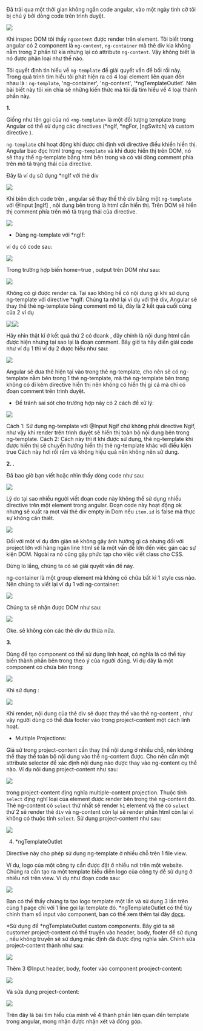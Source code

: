 Đã trải qua một thời gian không ngắn code angular, vào một ngày tình cờ tôi bị chú ý bởi dòng code trên trình duyệt.

![](https://cdn-images-1.medium.com/max/800/1*mIQLobNDf0JSUgL7jfq9aQ.png)

Khi inspec DOM tôi thấy `ngcontent` được render trên element. Tôi biết trong angular có 2 component là `ng-content`, `ng-container` mà thẻ div kia không nằm trong 2 phần tử kia nhưng lại có attribute `ng-content`. Vậy không biết là nó được phân loại như thế nào.

Tôi quyết định tìn hiều về `ng-template` để giải quyết vấn đề bối rối này. Trong quá trình tìm hiểu tôi phát hiện ra có 4 loại element liên quan đến nhau là : `ng-template`, 'ng-container', 'ng-content', '*ngTemplateOutlet'. Nên bài biết này tôi xin chia sẻ những kiến thức mà tôi đã tìm hiểu về 4 loại thành phần này.

**1. <ng-template>**

Giống như tên gọi của nó `<ng-template>` là một đối tượng template trong Angular có thể sử dụng các directives (*ngIf, *ngFor, [ngSwitch] và custom directive ).

`ng-template` chỉ hoạt động khi được chỉ định với directive điều khiển hiển thị. Angular bao đọc html trong `ng-template` và khi được hiển thị trên DOM, nó sẽ thay thế ng-template bằng html bên trong và có vài dòng comment phía trên mô tả trạng thái của directive.

Đây là ví dụ sử dụng *ngIf với thẻ div

![](https://cdn-images-1.medium.com/max/800/1*5QM2oe5GQVf7HATJxrX8Cw.png)

Khi biên dịch code trên , angular sẽ thay thế thẻ div bằng một `ng-template` với @Input [ngIf]  , nội dung bên trong là html cần hiển thị. Trên DOM sẽ hiển thị comment phía trên mô tả trạng thái của directive.

![](https://cdn-images-1.medium.com/max/800/1*y2SVXFRl57rxi5wr-FzKvA.jpeg)

* Dùng ng-template với *ngIf:

ví dụ có code sau:

![](https://cdn-images-1.medium.com/max/800/1*FLw4KCyW4vU1NupwP1z1uQ.png)

Trong trường hợp biến home=true , output trên DOM như sau:

![](https://cdn-images-1.medium.com/max/800/1*Iki7GXryxU_o9gCuGte0YA.jpeg)

Không có gì được render cả. Tại sao không hề có nội dung gì khi sử dụng ng-template với directive *ngIf:
Chúng ta nhớ lại ví dụ với thẻ div, Angular sẽ thay thế thẻ ng-template bằng comment mô tả, đây là 2 kết quả cuối cùng của 2 ví dụ

![](https://cdn-images-1.medium.com/max/600/1*y2SVXFRl57rxi5wr-FzKvA.jpeg)![](https://cdn-images-1.medium.com/max/600/1*Iki7GXryxU_o9gCuGte0YA.jpeg)


Hãy nhìn thật kĩ ở kết quả thứ 2 có đoank <!---->, đây chính là nội dung html cần được hiện nhưng tại sao lại là đoạn comment.
Bây giờ ta hãy diễn giải code như ví dụ 1 thì ví dụ 2 được hiểu như sau:

![](https://cdn-images-1.medium.com/max/800/1*Nrmv3ivT8fB-h3qMS8gzkw.png)

Angular sẽ đưa thẻ hiện tại vào trong thẻ ng-template, cho nên sẽ có ng-template nằm bên trong 1 thẻ ng-template, mà thẻ ng-template bên trong không có đi kèm directive hiển thị nên không có hiển thị gì cả mà chỉ có đoạn comment trên trình duyệt.

* Để tránh sai sót cho trường hợp này có 2 cách để xử lý:

![](https://cdn-images-1.medium.com/max/800/1*WSp1Iep84HFY9iOM1TLPDw.png)

Cách 1:
Sử dụng ng-template với @Input Ngif chứ không phải directive Ngif, như vậy khi render trên trình duyệt sẽ hiển thị toàn bộ nội dung bên trong ng-template.
Cách 2:
Cách này thì ít khi được sử dụng, thẻ ng-template khi được hiển thị sẽ chuyển hướng hiển thị thẻ ng-template khác với điều kiện true
Cách này hơi rối rắm và không hiệu quả nên không nên sử dung.

**2. <ng-container>.**

Đã bao giờ bạn viết hoặc nhìn thấy dòng code như sau:

![](https://cdn-images-1.medium.com/max/800/1*xSzfSSecltMEvHbwKoTlhQ.png)

Lý do tại sao nhiều người viết đoạn code này không thể sử dụng nhiều directive trên một element trong angular. Đoạn code này hoạt động ok nhưng sẽ xuất ra mọt vài thẻ div empty in Dom nếu `item.id` is false mà thực sự không cần thiết.

![](https://cdn-images-1.medium.com/max/800/1*EZDOC5gDjhx0y-2pMGgP1A.jpeg)

Đối với một ví dụ đơn giản sẽ không gây ảnh hưởng gì cả nhưng đối với project lớn với hàng ngàn line html sẽ là một vấn đề lớn đến việc gán các sự kiện DOM.
Ngoài ra nó cũng gây phức tạp cho việc viết class cho CSS.

Đừng lo lắng, chúng ta có <ng-container> sẽ giải quyết vấn đề này.

ng-container là một group element mà không có chứa bất kì 1 style css nào.
Nên chúng ta viết lại ví dụ 1 với ng-container:

![](https://cdn-images-1.medium.com/max/800/1*j-TJRTA11OrLKdLrmrjQjA.png)

Chúng ta sẽ nhận được DOM như sau:

![](https://cdn-images-1.medium.com/max/800/1*7D-if7f35ct3vkY3AnozUQ.jpeg)

Oke. sẽ không còn các thẻ div dư thừa nữa.

**3. <ng-content>**

Dùng để tạo component có thể sử dụng linh hoạt, có nghĩa là có thể tùy biến thành phần bên trong theo ý của người dùng.  Ví dụ đây là một component <project-content> có chứa <ng-content> bên trong:

![](https://cdn-images-1.medium.com/max/800/1*gzHVRbeW6JYv3XUxX5tQRA.png)

Khi sử dụng <project-content> :

![](https://cdn-images-1.medium.com/max/800/1*HIp3l46s5LRIPS8Cs3ZPlg.png)

Khi render, nội dung của thẻ div sẽ được thay thế vào thẻ ng-content , như vậy người dùng có thể đưa footer vào trong project-content một cách linh hoạt.

* Multiple Projections:

Giả sử trong project-content cần thay thế nội dung ở nhiều chỗ, nên không thể thay thế toàn bộ nội dung vào thể ng-content được. Cho nên cần một sttribute selector để xác định nội dung nào được thay vào ng-content cụ thể nào.
Ví dụ nôi dung project-content như sau:

![](https://cdn-images-1.medium.com/max/800/1*G6Ruc21MJctpiYqkdD5DjQ.png)

trong project-content địng nghĩa multiple-content projection. Thuộc tính `select` địng nghĩ loại của element được render bên trong thẻ ng-content đó. Thẻ ng-content có `select` thứ nhất sẽ render `h1` element và thẻ có `select` thứ 2 sẽ render thẻ `div` và ng-content còn lại sẽ render phần html còn lại vì không có thuộc tính `select`.
Sử dụng project-content như sau:

![](https://cdn-images-1.medium.com/max/800/1*rZar8_BvO5g53BQVJS36aQ.png)

4. *ngTemplateOutlet

Directive này cho phép sử dụng ng-template ở nhiều chỗ trên 1 file view.

Ví dụ, logo của một công ty cần được đặt ở nhiều nơi trên một website. Chúng ra cần tạo ra một template biểu diễn logo của công ty để sử dụng ở nhiều nơi trên view.
Ví dụ như đoạn code sau:

![](https://cdn-images-1.medium.com/max/1000/1*M2mxgv1g3VcftdHOFFmTdw.png)

Bạn có thể thấy chúng ta tạo logo template một lần và sử dụng 3 lần trên cùng 1 page chỉ với 1 line gọi lại template đó.
*ngTemplateOutlet có thể tùy chỉnh tham số input vào component, bạn có thể xem thêm tại đây [docs](https://angular.io/api/common/NgTemplateOutlet).

*Sử dụng để *ngTemplateOutlet custom components.
Bây giờ ta sẽ customer project-content có thể truyền vào header, body, footer để sử dụng , nếu không truyền sẽ sử dụng mặc định đã được địng nghĩa sắn.
Chỉnh sửa project-content thành như sau:

![](https://cdn-images-1.medium.com/max/1000/1*AwPv-pFH7e-Abhr-odvPyQ.png)

Thêm 3 @Input header, body, footer vào component prooject-content:

![](https://cdn-images-1.medium.com/max/800/1*KHFWhtDmaysZMxGDTT_61Q.png)

Và sửa dụng project-content:

![](https://cdn-images-1.medium.com/max/1000/1*13rIyei1HqPdOsQ44l9tug.png)

Trên đây là bài tìm hiểu của mình về 4 thành phần liên quan đến template trong angular, mong nhận được nhận xét và đóng góp.